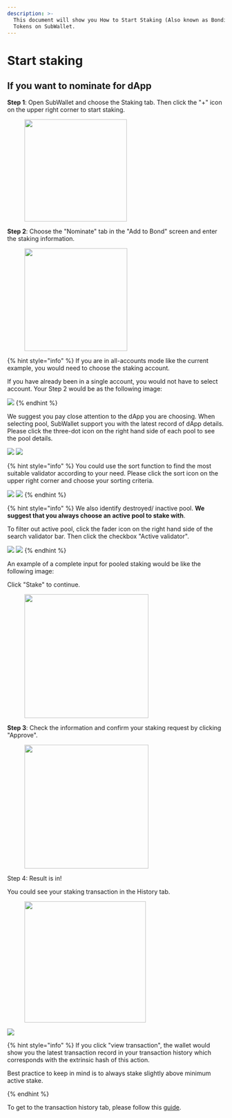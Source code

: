 ```yaml
---
description: >-
  This document will show you How to Start Staking (Also known as Bonding)
  Tokens on SubWallet.
---
```


# Start staking

## If you want to nominate for dApp

**Step 1**: Open SubWallet and choose the Staking tab. Then click the "+" icon on the upper right corner to start staking.&#x20;

<div align="left">

<figure><img src="../../../.gitbook/assets/image (429).png" alt="" width="237"><figcaption></figcaption></figure>

</div>

**Step 2**: Choose the "Nominate" tab in the "Add to Bond" screen and enter the staking information.&#x20;

<div align="left">

<figure><img src="../../../.gitbook/assets/image (430).png" alt="" width="238"><figcaption></figcaption></figure>

</div>

{% hint style="info" %}
If you are in all-accounts mode like the current example, you would need to choose the staking account.&#x20;

If you have already been in a single account, you would not have to select account. Your Step 2 would be as the following image:

![](<../../../.gitbook/assets/image (155) (1) (1) (1).png>)
{% endhint %}

We suggest you pay close attention to the dApp you are choosing. When selecting pool, SubWallet support you with the latest record of dApp details. Please click the three-dot icon on the right hand side of each pool to see the pool details.

![](<../../../.gitbook/assets/image (171) (2).png>) ![](<../../../.gitbook/assets/image (162) (2).png>)

{% hint style="info" %}
You could use the sort function to find the most suitable validator according to your need. Please click the sort icon on the upper right corner and choose your sorting criteria.&#x20;

![](<../../../.gitbook/assets/image (184) (1) (1).png>) ![](<../../../.gitbook/assets/image (156) (1) (1).png>)
{% endhint %}

{% hint style="info" %}
We also identify destroyed/ inactive pool. **We suggest that you always choose an active pool to stake with**.&#x20;

To filter out active pool, click the fader icon on the right hand side of the search validator bar. Then click the checkbox "Active validator".&#x20;

![](<../../../.gitbook/assets/image (179) (1) (1).png>) ![](<../../../.gitbook/assets/image (178) (1) (1).png>)
{% endhint %}

An example of a complete input for pooled staking would be like the following image:

Click "Stake" to continue.

<div align="left">

<figure><img src="../../../.gitbook/assets/image (416).png" alt="" width="287"><figcaption></figcaption></figure>

</div>

**Step 3**: Check the information and confirm your staking request by clicking "Approve".&#x20;

<div align="left">

<figure><img src="../../../.gitbook/assets/image (417).png" alt="" width="287"><figcaption></figcaption></figure>

</div>

Step 4: Result is in!

You could see your staking transaction in the History tab.

<div align="left">

<figure><img src="../../../.gitbook/assets/image (418).png" alt="" width="281"><figcaption></figcaption></figure>

</div>

![](<../../../.gitbook/assets/image (395).png>)

{% hint style="info" %}
If you click "view transaction", the wallet would show you the latest transaction record in your transaction history which corresponds with the extrinsic hash of this action.&#x20;

Best practice to keep in mind is to always stake slightly above minimum active stake.&#x20;


{% endhint %}

To get to the transaction history tab, please follow this [guide](../../view-transaction-history.md).

